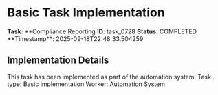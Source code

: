 # Basic Task Implementation

**Task**: **Compliance Reporting
**ID**: task_0728
**Status**: COMPLETED
**Timestamp\*\*: 2025-09-18T22:48:33.504259

## Implementation Details

This task has been implemented as part of the automation system.
Task type: Basic implementation
Worker: Automation System
